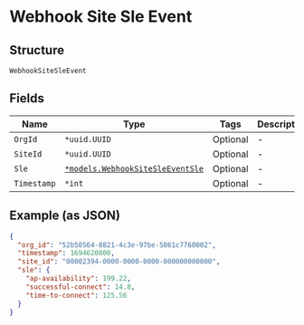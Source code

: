 
# Webhook Site Sle Event

## Structure

`WebhookSiteSleEvent`

## Fields

| Name | Type | Tags | Description |
|  --- | --- | --- | --- |
| `OrgId` | `*uuid.UUID` | Optional | - |
| `SiteId` | `*uuid.UUID` | Optional | - |
| `Sle` | [`*models.WebhookSiteSleEventSle`](../../doc/models/webhook-site-sle-event-sle.md) | Optional | - |
| `Timestamp` | `*int` | Optional | - |

## Example (as JSON)

```json
{
  "org_id": "52b50564-8821-4c3e-97be-5061c7760002",
  "timestamp": 1694620800,
  "site_id": "00002394-0000-0000-0000-000000000000",
  "sle": {
    "ap-availability": 199.22,
    "successful-connect": 14.8,
    "time-to-connect": 125.56
  }
}
```

